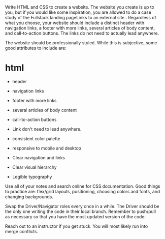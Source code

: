 Write HTML and CSS to create a website. The website you create is up to you, but if you would like some inspiration, you are allowed to do a case study of the Fullstack landing pageLinks to an external site.. Regardless of what you choose, your website should include a distinct header with navigation links, a footer with more links, several articles of body content, and call-to-action buttons. The links do not need to actually lead anywhere.

The website should be professionally styled. While this is subjective, some good attributes to include are:
# html
- header
- navigation links
- footer with more links
- several articles of body content 
- call-to-action buttons
- Link don't need to lead anywhere.

- consistent color palette
- responsive to mobile and desktop
- Clear navigation and links
- Clear visual hierarchy
- Legible typography

Use all of your notes and search online for CSS documentation. Good things to practice are: flex/grid layouts, positioning, choosing colors and fonts, and changing backgrounds.

Swap the Driver/Navigator roles every once in a while. The Driver should be the only one writing the code in their local branch. Remember to push/pull as necessary so that you have the most updated version of the code.

Reach out to an instructor if you get stuck. You will most likely run into merge conflicts.
